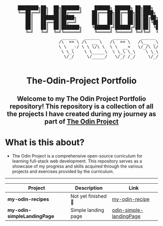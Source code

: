 <pre>

     ████████╗██╗  ██╗███████╗     ██████╗ ██████╗ ██╗███╗   ██╗    ██████╗ ██████╗  ██████╗      ██╗███████╗ ██████╗████████╗
     ╚══██╔══╝██║  ██║██╔════╝    ██╔═══██╗██╔══██╗██║████╗  ██║    ██╔══██╗██╔══██╗██╔═══██╗     ██║██╔════╝██╔════╝╚══██╔══╝
        ██║   ███████║█████╗      ██║   ██║██║  ██║██║██╔██╗ ██║    ██████╔╝██████╔╝██║   ██║     ██║█████╗  ██║        ██║   
        ██║   ██╔══██║██╔══╝      ██║   ██║██║  ██║██║██║╚██╗██║    ██╔═══╝ ██╔══██╗██║   ██║██   ██║██╔══╝  ██║        ██║   
        ██║   ██║  ██║███████╗    ╚██████╔╝██████╔╝██║██║ ╚████║    ██║     ██║  ██║╚██████╔╝╚█████╔╝███████╗╚██████╗   ██║   
        ╚═╝   ╚═╝  ╚═╝╚══════╝     ╚═════╝ ╚═════╝ ╚═╝╚═╝  ╚═══╝    ╚═╝     ╚═╝  ╚═╝ ╚═════╝  ╚════╝ ╚══════╝ ╚═════╝   ╚═╝   
                      ______   ______     ______     ______   ______   ______     __         __     ______    
                     /\  == \ /\  __ \   /\  == \   /\__  _\ /\  ___\ /\  __ \   /\ \       /\ \   /\  __ \   
                     \ \  _-/ \ \ \/\ \  \ \  __<   \/_/\ \/ \ \  __\ \ \ \/\ \  \ \ \____  \ \ \  \ \ \/\ \  
                      \ \_\    \ \_____\  \ \_\ \_\    \ \_\  \ \_\    \ \_____\  \ \_____\  \ \_\  \ \_____\ 
                       \/_/     \/_____/   \/_/ /_/     \/_/   \/_/     \/_____/   \/_____/   \/_/   \/_____/ 
                                                                                                                                                         
</pre>

<div align="center">

# The-Odin-Project Portfolio


## **Welcome to my **The Odin Project Portfolio** repository! This repository is a collection of all the projects I have created during my journey as part of [The Odin Project](https://www.theodinproject.com/)**


</div>

# What is this about?
- The Odin Project is a comprehensive open-source curriculum for learning full-stack web development. This repository serves as a showcase of my progress and skills acquired through the various projects and exercises provided by the curriculum.



---

<div align="center">

| Project                   | Description        | Link |
|---------------------------|--------------------|------|
| **my-odin-recipes**       | Not yet finished 🔗 | [my-odin-recipe](https://tcker.github.io/odin-recipes.github-io/) |
| **my-odin-simpleLandingPage** | Simple landing page | [odin-simple-landingPage](https://tcker.github.io/odin-simple-landing-page.io/) |

</div>

